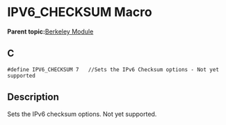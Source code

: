 # IPV6\_CHECKSUM Macro

**Parent topic:**[Berkeley Module](GUID-5F35C98C-EC8E-40FF-9B62-3B31D508F820.md)

## C

```
#define IPV6_CHECKSUM 7   //Sets the IPv6 Checksum options - Not yet supported
```

## Description

Sets the IPv6 checksum options. Not yet supported.

